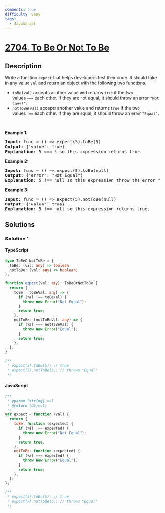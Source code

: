 ```yaml
---
comments: true
difficulty: Easy
tags:
  - JavaScript
---
```


<!-- problem:start -->

# [2704. To Be Or Not To Be](https://leetcode.com/problems/to-be-or-not-to-be)

## Description

<!-- description:start -->

<p>Write a function&nbsp;<code>expect</code> that helps developers test their code. It should take in any value&nbsp;<code>val</code>&nbsp;and return an object with the following two functions.</p>

<ul>
	<li><code>toBe(val)</code>&nbsp;accepts another value and returns&nbsp;<code>true</code>&nbsp;if the two values&nbsp;<code>===</code>&nbsp;each other. If they are not equal, it should throw an error&nbsp;<code>&quot;Not Equal&quot;</code>.</li>
	<li><code>notToBe(val)</code>&nbsp;accepts another value and returns&nbsp;<code>true</code>&nbsp;if the two values&nbsp;<code>!==</code>&nbsp;each other. If they are equal, it should throw an error&nbsp;<code>&quot;Equal&quot;</code>.</li>
</ul>

<p>&nbsp;</p>
<p><strong class="example">Example 1:</strong></p>

<pre>
<strong>Input:</strong> func = () =&gt; expect(5).toBe(5)
<strong>Output:</strong> {&quot;value&quot;: true}
<strong>Explanation:</strong> 5 === 5 so this expression returns true.
</pre>

<p><strong class="example">Example 2:</strong></p>

<pre>
<strong>Input:</strong> func = () =&gt; expect(5).toBe(null)
<strong>Output:</strong> {&quot;error&quot;: &quot;Not Equal&quot;}
<strong>Explanation:</strong> 5 !== null so this expression throw the error &quot;Not Equal&quot;.
</pre>

<p><strong class="example">Example 3:</strong></p>

<pre>
<strong>Input:</strong> func = () =&gt; expect(5).notToBe(null)
<strong>Output:</strong> {&quot;value&quot;: true}
<strong>Explanation:</strong> 5 !== null so this expression returns true.
</pre>

<!-- description:end -->

## Solutions

<!-- solution:start -->

### Solution 1

<!-- tabs:start -->

#### TypeScript

```ts
type ToBeOrNotToBe = {
  toBe: (val: any) => boolean;
  notToBe: (val: any) => boolean;
};

function expect(val: any): ToBeOrNotToBe {
  return {
    toBe: (toBeVal: any) => {
      if (val !== toBeVal) {
        throw new Error("Not Equal");
      }
      return true;
    },
    notToBe: (notToBeVal: any) => {
      if (val === notToBeVal) {
        throw new Error("Equal");
      }
      return true;
    },
  };
}

/**
 * expect(5).toBe(5); // true
 * expect(5).notToBe(5); // throws "Equal"
 */
```

#### JavaScript

```js
/**
 * @param {string} val
 * @return {Object}
 */
var expect = function (val) {
  return {
    toBe: function (expected) {
      if (val !== expected) {
        throw new Error("Not Equal");
      }
      return true;
    },
    notToBe: function (expected) {
      if (val === expected) {
        throw new Error("Equal");
      }
      return true;
    },
  };
};

/**
 * expect(5).toBe(5); // true
 * expect(5).notToBe(5); // throws "Equal"
 */
```

<!-- tabs:end -->

<!-- solution:end -->

<!-- problem:end -->
